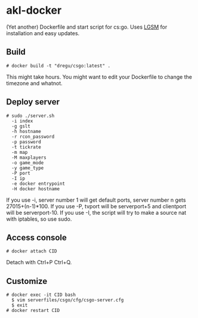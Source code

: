# akl-docker

(Yet another) Dockerfile and start script for cs:go. Uses [LGSM](https://gameservermanagers.com/lgsm/csgoserver/) for installation and easy updates.

## Build

```
# docker build -t "dregu/csgo:latest" .
```

This might take hours. You might want to edit your Dockerfile to change the timezone and whatnot.

## Deploy server

```
# sudo ./server.sh
  -i index 
  -g gslt
  -h hostname
  -r rcon_password
  -p password
  -t tickrate  
  -m map
  -M maxplayers
  -o game_mode
  -y game_type
  -P port
  -I ip
  -e docker entrypoint
  -H docker hostname
```

If you use -i, server number 1 will get default ports, server number n gets 27015+(n-1)*100.
If you use -P, tvport will be serverport+5 and clientport will be serverport-10.
If you use -I, the script will try to make a source nat with iptables, so use sudo.

## Access console

```
# docker attach CID
```

Detach with Ctrl+P Ctrl+Q.

## Customize

```
# docker exec -it CID bash
  $ vim serverfiles/csgo/cfg/csgo-server.cfg
  $ exit
# docker restart CID
```
